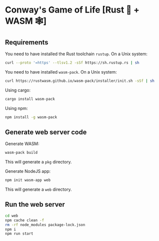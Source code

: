 # Conway's Game of Life [Rust 🦀 + WASM 🕸️]

## Requirements 

You need to have installed the Rust toolchain `rustup`. On a Unix system:
```sh
curl --proto '=https' --tlsv1.2 -sSf https://sh.rustup.rs | sh
```

You need to have installed `wasm-pack`. On a Unix system:
```sh
curl https://rustwasm.github.io/wasm-pack/installer/init.sh -sSf | sh
```
Using cargo:
```sh
cargo install wasm-pack
```
Using npm:
```sh
npm install -g wasm-pack
```

## Generate web server code

Generate WASM:
```sh
wasm-pack build
```
This will generate a `pkg` directory.

Generate NodeJS app:
```sh
npm init wasm-app web
```
This will generate a `web` directory.

## Run the web server

```sh
cd web
npm cache clean -f
rm -rf node_modules package-lock.json
npm i
npm run start
```